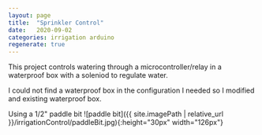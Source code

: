 ```yaml
---
layout: page
title:  "Sprinkler Control"
date:   2020-09-02
categories: irrigation arduino
regenerate: true
---
```

 
<style style="text/css">

</style>
<script>

</script>
This project controls watering through a microcontroller/relay in a waterproof box with a  soleniod to regulate water.

I could not find a waterproof box in the configuration I needed so I modified and existing waterproof box.

Using a 1/2" paddle bit ![paddle bit]({{ site.imagePath | relative_url }}/irrigationControl/paddleBit.jpg){:height="30px" width="126px"}
<br>
